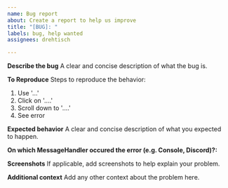 ```yaml
---
name: Bug report
about: Create a report to help us improve
title: "[BUG]: "
labels: bug, help wanted
assignees: drehtisch

---
```


**Describe the bug**
A clear and concise description of what the bug is.

**To Reproduce**
Steps to reproduce the behavior:
1. Use '...'
2. Click on '....'
3. Scroll down to '....'
4. See error

**Expected behavior**
A clear and concise description of what you expected to happen.

**On which MessageHandler occured the error (e.g. Console, Discord)?:**

**Screenshots**
If applicable, add screenshots to help explain your problem.

**Additional context**
Add any other context about the problem here.
